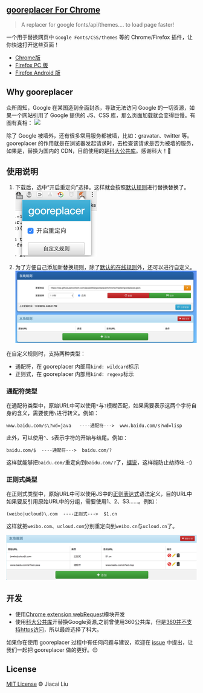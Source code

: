 ## [gooreplacer For Chrome](http://liujiacai.net/gooreplacer)

> A replacer for google fonts/api/themes.... to load page faster!

一个用于替换网页中 `Google Fonts/CSS/themes` 等的 Chrome/Firefox 插件，让你快速打开这些页面！

- [Chrome版](https://chrome.google.com/webstore/detail/gooreplacer/jnlkjeecojckkigmchmfoigphmgkgbip)
- [Firefox PC 版](https://addons.mozilla.org/zh-CN/firefox/addon/gooreplacer/)
- [Firefox Android 版](https://github.com/jiacai2050/gooreplacer/tree/android)

<a name="intro"></a>
## Why gooreplacer

众所周知，Google 在某国造到全面封杀，导致无法访问 Google 的一切资源，如果一个网站引用了 Google 提供的 JS、CSS 库，那么页面加载就会变得巨慢。有图有真相：
![](http://liujiacai.net/gooreplacer/images/google-slow.png)

除了 Google 被墙外，还有很多常用服务都被墙，比如：gravatar、twitter 等。
gooreplacer 的作用就是在浏览器发起请求时，去检查该请求是否为被墙的服务，如果是，替换为国内的 CDN，目前使用的是[科大公共库](https://servers.ustclug.org/2015/09/google-revproxy-add-cache/)。感谢科大！🙏

<a name="usage"></a>
## 使用说明

1. 下载后，选中“开启重定向”选择。这样就会按照[默认规则](https://github.com/jiacai2050/gooreplacer4chrome/raw/master/gooreplacer.gson)进行替换替换了。
![开启重定向](screenshot/turn_on.png)

2. 为了方便自己添加新替换规则，除了[默认的在线规则](https://github.com/jiacai2050/gooreplacer4chrome/raw/master/gooreplacer.gson)外，还可以进行自定义。
![自定义规则](screenshot/diy.png)

在自定义规则时，支持两种类型：

- 通配符，在 gooreplacer 内部用`kind: wildcard`标示
- 正则式，在 gooreplacer 内部用`kind: regexp`标示

### 通配符类型

在通配符类型中，原始URL中可以使用`*`与`?`模糊匹配，如果需要表示这两个字符自身的含义，需要使用`\`进行转义。例如：

```
www.baidu.com/s\?wd=java   ----通配符--->  www.baidu.com/s?wd=lisp
```

此外，可以使用`^`、`$`表示字符的开始与结尾。例如：

```
baidu.com/$  ----通配符--->  baidu.com/?
```
这样就能够把`baidu.com/`重定向到`baidu.com/?`了，[据说](http://v2ex.com/t/169967#reply2)，这样能防止劫持吆 -:)

### 正则式类型

在正则式类型中，原始URL中可以使用JS中的[正则表达式](https://developer.mozilla.org/zh-CN/docs/Web/JavaScript/Reference/Global_Objects/RegExp)语法定义，目的URL中如果要反引用原始URL中的分组，需要使用$1、$2、$3......。例如：

```
(weibo|ucloud)\.com  ----正则式--->  $1.cn
```

这样就把`weibo.com`、`ucloud.com`分别重定向到`weibo.cn`与`ucloud.cn`了。

![DIY_demo](screenshot/diy_demo.png)

<a name="dev"></a>
## 开发

- 使用[Chrome extension webRequest](https://developer.chrome.com/extensions/webRequest)模块开发
- 使用[科大公共库](https://servers.ustclug.org/2014/07/ustc-blog-force-google-fonts-proxy/)开替换Google资源,之前曾使用360公共库，但是[360并不支持https访问](https://servers.ustclug.org/2014/06/blog-googlefonts-speedup/)，所以最终选择了科大。

如果你在使用 gooreplacer 过程中有任何问题与建议，欢迎在 [issue](https://github.com/jiacai2050/gooreplacer4chrome/issues) 中提出，让我们一起把 gooreplacer 做的更好。😊

## License

[MIT License](http://liujiacai.net/license/MIT.html?year=2015) © Jiacai Liu
